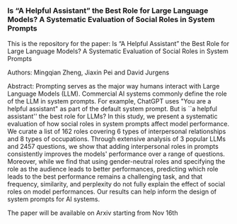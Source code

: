 ### Is “A Helpful Assistant” the Best Role for Large Language Models? A Systematic Evaluation of Social Roles in System Prompts

This is the repository for the paper: Is “A Helpful Assistant” the Best Role for Large Language Models? A Systematic Evaluation of Social Roles in System Prompts

Authors: Mingqian Zheng, Jiaxin Pei and David Jurgens

Abstract: Prompting serves as the major way humans interact with Large Language Models (LLM). Commercial AI systems commonly define the role of the LLM in system prompts. For example, ChatGPT uses "You are a helpful assistant" as part of the default system prompt. But is ``a helpful assistant'' the best role for LLMs? In this study, we present a systematic evaluation of how social roles in system prompts affect model performance. We curate a list of 162 roles covering 6 types of interpersonal relationships and 8 types of occupations. Through extensive analysis of 3 popular LLMs and 2457  questions, we show that adding interpersonal roles in prompts consistently improves the models' performance over a range of questions. Moreover, while we find that using gender-neutral roles and specifying the role as the audience leads to better performances, predicting which role leads to the best performance remains a challenging task, and that frequency, similarity, and perplexity do not fully explain the effect of social roles on model performances. Our results can help inform the design of system prompts for AI systems.

The paper will be available on Arxiv starting from Nov 16th
